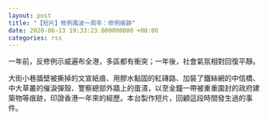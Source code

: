 ```yaml
---
layout: post
title: "【短片】修例風波一周年：修例痕跡"
date: 2020-06-13 19:33:23.000000000 +08:00
categories: rss
---
```


一年前，反修例示威遍布全港，多區都有衝突；一年後，社會氣氛相對回復平靜。

大街小巷牆壁被撕掉的文宣紙痕、用膠水黏固的紅磚路、加裝了鐵絲網的中信橋、中大草叢的催淚彈殼、警察總部外牆上的蛋漬，以至金鐘一帶被重重圍封的政府建築物等痕跡，印證香港一年來的經歷。本台製作短片，回顧這段時間發生過的事件。
